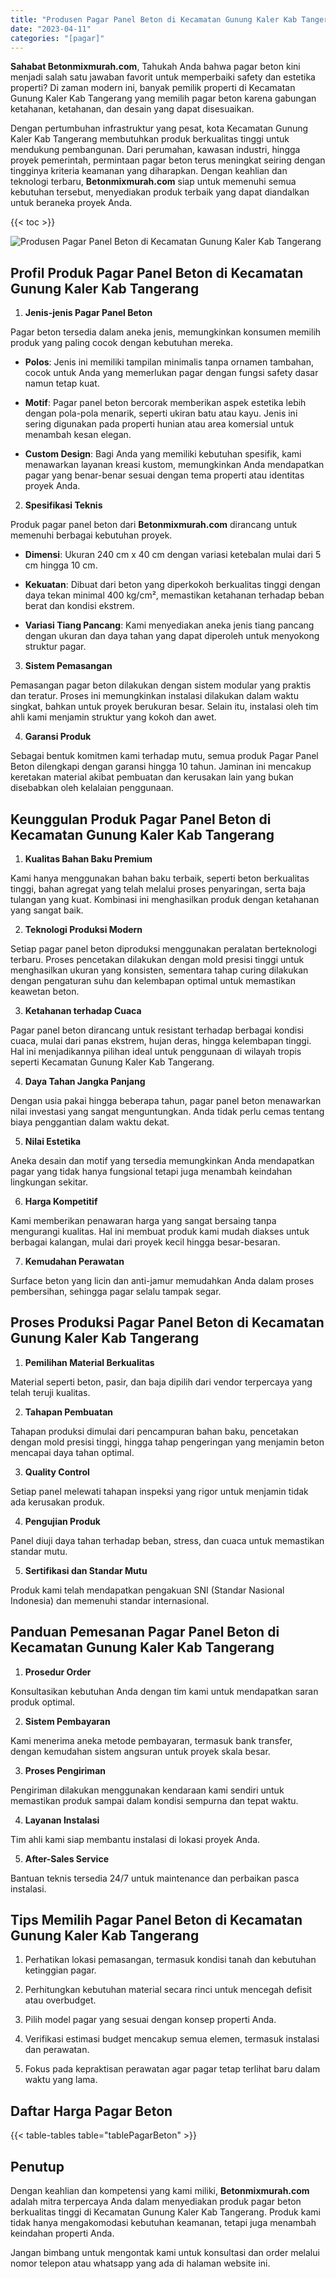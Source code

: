 ```yaml
---
title: "Produsen Pagar Panel Beton di Kecamatan Gunung Kaler Kab Tangerang"
date: "2023-04-11"
categories: "[pagar]"
---
```


**Sahabat Betonmixmurah.com**, Tahukah Anda bahwa pagar beton kini menjadi salah satu jawaban favorit untuk memperbaiki safety dan estetika properti? Di zaman modern ini, banyak pemilik properti di Kecamatan Gunung Kaler Kab Tangerang yang memilih pagar beton karena gabungan ketahanan, ketahanan, dan desain yang dapat disesuaikan.  

Dengan pertumbuhan infrastruktur yang pesat, kota Kecamatan Gunung Kaler Kab Tangerang membutuhkan produk berkualitas tinggi untuk mendukung pembangunan. Dari perumahan, kawasan industri, hingga proyek pemerintah, permintaan pagar beton terus meningkat seiring dengan tingginya kriteria keamanan yang diharapkan. Dengan keahlian dan teknologi terbaru, **Betonmixmurah.com** siap untuk memenuhi semua kebutuhan tersebut, menyediakan produk terbaik yang dapat diandalkan untuk beraneka proyek Anda.

{{< toc >}}

![Produsen Pagar Panel Beton di Kecamatan Gunung Kaler Kab Tangerang](/images/pagar/pagar-beton-17.jpg)

## Profil Produk Pagar Panel Beton di Kecamatan Gunung Kaler Kab Tangerang

1. **Jenis-jenis Pagar Panel Beton**  

Pagar beton tersedia dalam aneka jenis, memungkinkan konsumen memilih produk yang paling cocok dengan kebutuhan mereka.  

- **Polos**: Jenis ini memiliki tampilan minimalis tanpa ornamen tambahan, cocok untuk Anda yang memerlukan pagar dengan fungsi safety dasar namun tetap kuat.  

- **Motif**: Pagar panel beton bercorak memberikan aspek estetika lebih dengan pola-pola menarik, seperti ukiran batu atau kayu. Jenis ini sering digunakan pada properti hunian atau area komersial untuk menambah kesan elegan.  

- **Custom Design**: Bagi Anda yang memiliki kebutuhan spesifik, kami menawarkan layanan kreasi kustom, memungkinkan Anda mendapatkan pagar yang benar-benar sesuai dengan tema properti atau identitas proyek Anda.  

2. **Spesifikasi Teknis**  

Produk pagar panel beton dari **Betonmixmurah.com** dirancang untuk memenuhi berbagai kebutuhan proyek.  

- **Dimensi**: Ukuran 240 cm x 40 cm dengan variasi ketebalan mulai dari 5 cm hingga 10 cm.  

- **Kekuatan**: Dibuat dari beton yang diperkokoh berkualitas tinggi dengan daya tekan minimal 400 kg/cm², memastikan ketahanan terhadap beban berat dan kondisi ekstrem.  

- **Variasi Tiang Pancang**: Kami menyediakan aneka jenis tiang pancang dengan ukuran dan daya tahan yang dapat diperoleh untuk menyokong struktur pagar.  

3. **Sistem Pemasangan**  

Pemasangan pagar beton dilakukan dengan sistem modular yang praktis dan teratur. Proses ini memungkinkan instalasi dilakukan dalam waktu singkat, bahkan untuk proyek berukuran besar. Selain itu, instalasi oleh tim ahli kami menjamin struktur yang kokoh dan awet.  

4. **Garansi Produk**  

Sebagai bentuk komitmen kami terhadap mutu, semua produk Pagar Panel Beton dilengkapi dengan garansi hingga 10 tahun. Jaminan ini mencakup keretakan material akibat pembuatan dan kerusakan lain yang bukan disebabkan oleh kelalaian penggunaan.

## Keunggulan Produk Pagar Panel Beton di Kecamatan Gunung Kaler Kab Tangerang 

1. **Kualitas Bahan Baku Premium**  

Kami hanya menggunakan bahan baku terbaik, seperti beton berkualitas tinggi, bahan agregat yang telah melalui proses penyaringan, serta baja tulangan yang kuat. Kombinasi ini menghasilkan produk dengan ketahanan yang sangat baik.  

2. **Teknologi Produksi Modern**  

Setiap pagar panel beton diproduksi menggunakan peralatan berteknologi terbaru. Proses pencetakan dilakukan dengan mold presisi tinggi untuk menghasilkan ukuran yang konsisten, sementara tahap curing dilakukan dengan pengaturan suhu dan kelembapan optimal untuk memastikan keawetan beton.  

3. **Ketahanan terhadap Cuaca**  

Pagar panel beton dirancang untuk resistant terhadap berbagai kondisi cuaca, mulai dari panas ekstrem, hujan deras, hingga kelembapan tinggi. Hal ini menjadikannya pilihan ideal untuk penggunaan di wilayah tropis seperti Kecamatan Gunung Kaler Kab Tangerang.  

4. **Daya Tahan Jangka Panjang**  

Dengan usia pakai hingga beberapa tahun, pagar panel beton menawarkan nilai investasi yang sangat menguntungkan. Anda tidak perlu cemas tentang biaya penggantian dalam waktu dekat.  

5. **Nilai Estetika**  

Aneka desain dan motif yang tersedia memungkinkan Anda mendapatkan pagar yang tidak hanya fungsional tetapi juga menambah keindahan lingkungan sekitar.  

6. **Harga Kompetitif**  

Kami memberikan penawaran harga yang sangat bersaing tanpa mengurangi kualitas. Hal ini membuat produk kami mudah diakses untuk berbagai kalangan, mulai dari proyek kecil hingga besar-besaran.  

7. **Kemudahan Perawatan**  

Surface beton yang licin dan anti-jamur memudahkan Anda dalam proses pembersihan, sehingga pagar selalu tampak segar.

## Proses Produksi Pagar Panel Beton di Kecamatan Gunung Kaler Kab Tangerang

1. **Pemilihan Material Berkualitas**  

Material seperti beton, pasir, dan baja dipilih dari vendor terpercaya yang telah teruji kualitas.

2. **Tahapan Pembuatan**  

Tahapan produksi dimulai dari pencampuran bahan baku, pencetakan dengan mold presisi tinggi, hingga tahap pengeringan yang menjamin beton mencapai daya tahan optimal.

3. **Quality Control**  

Setiap panel melewati tahapan inspeksi yang rigor untuk menjamin tidak ada kerusakan produk.

4. **Pengujian Produk**  

Panel diuji daya tahan terhadap beban, stress, dan cuaca untuk memastikan standar mutu.

5. **Sertifikasi dan Standar Mutu**  

Produk kami telah mendapatkan pengakuan SNI (Standar Nasional Indonesia) dan memenuhi standar internasional.

## Panduan Pemesanan Pagar Panel Beton di Kecamatan Gunung Kaler Kab Tangerang

1. **Prosedur Order**  

Konsultasikan kebutuhan Anda dengan tim kami untuk mendapatkan saran produk optimal.

2. **Sistem Pembayaran**  

Kami menerima aneka metode pembayaran, termasuk bank transfer, dengan kemudahan sistem angsuran untuk proyek skala besar.

3. **Proses Pengiriman**  

Pengiriman dilakukan menggunakan kendaraan kami sendiri untuk memastikan produk sampai dalam kondisi sempurna dan tepat waktu.

4. **Layanan Instalasi**  

Tim ahli kami siap membantu instalasi di lokasi proyek Anda.

5. **After-Sales Service**  

Bantuan teknis tersedia 24/7 untuk maintenance dan perbaikan pasca instalasi.

## Tips Memilih Pagar Panel Beton di Kecamatan Gunung Kaler Kab Tangerang

1. Perhatikan lokasi pemasangan, termasuk kondisi tanah dan kebutuhan ketinggian pagar.  

2. Perhitungkan kebutuhan material secara rinci untuk mencegah defisit atau overbudget.  

3. Pilih model pagar yang sesuai dengan konsep properti Anda.  

4. Verifikasi estimasi budget mencakup semua elemen, termasuk instalasi dan perawatan.  

5. Fokus pada kepraktisan perawatan agar pagar tetap terlihat baru dalam waktu yang lama.

## Daftar Harga Pagar Beton

{{< table-tables table="tablePagarBeton" >}}

## Penutup

Dengan keahlian dan kompetensi yang kami miliki, **Betonmixmurah.com** adalah mitra terpercaya Anda dalam menyediakan produk pagar beton berkualitas tinggi di Kecamatan Gunung Kaler Kab Tangerang. Produk kami tidak hanya mengakomodasi kebutuhan keamanan, tetapi juga menambah keindahan properti Anda.  

Jangan bimbang untuk mengontak kami untuk konsultasi dan order melalui nomor telepon atau whatsapp yang ada di halaman website ini.